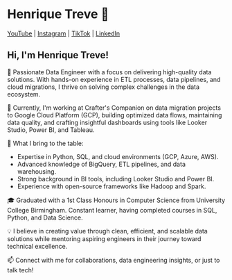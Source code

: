 # Henrique Treve 🚀

[YouTube](https://www.youtube.com/@henriquetreve) | 
[Instagram](https://www.instagram.com/henriquetreve/) | 
[TikTok](https://www.tiktok.com/@henriquetreve) | 
[LinkedIn](https://www.linkedin.com/in/henriquetreve/)

## Hi, I'm Henrique Treve!

🌟 Passionate Data Engineer with a focus on delivering high-quality data solutions. With hands-on experience in ETL processes, data pipelines, and cloud migrations, I thrive on solving complex challenges in the data ecosystem.

📌 Currently, I'm working at Crafter's Companion on data migration projects to Google Cloud Platform (GCP), building optimized data flows, maintaining data quality, and crafting insightful dashboards using tools like Looker Studio, Power BI, and Tableau.

🚀 What I bring to the table:
- Expertise in Python, SQL, and cloud environments (GCP, Azure, AWS).
- Advanced knowledge of BigQuery, ETL pipelines, and data warehousing.
- Strong background in BI tools, including Looker Studio and Power BI.
- Experience with open-source frameworks like Hadoop and Spark.

🎓 Graduated with a 1st Class Honours in Computer Science from University College Birmingham. Constant learner, having completed courses in SQL, Python, and Data Science.

💡 I believe in creating value through clean, efficient, and scalable data solutions while mentoring aspiring engineers in their journey toward technical excellence.

📫 Connect with me for collaborations, data engineering insights, or just to talk tech!


<!---
LuisHenrique1994/LuisHenrique1994 is a ✨ special ✨ repository because its `README.md` (this file) appears on your GitHub profile.
You can click the Preview link to take a look at your changes.
--->
